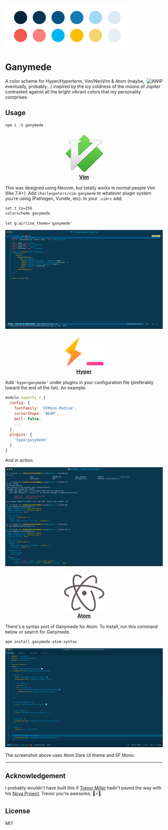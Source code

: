![Color Palette for Ganymede](assets/ganymede-palette.png)

# Ganymede

<a href="https://github.com/charlespeters/VVWIP">
  <img src="https://unpkg.com/vvwip/AWIP.svg" alt="AWIP" align='right' />
</a>

A color scheme for Hyper/Hyperterm, Vim/NeoVim & Atom (maybe, eventually, probably...) inspired by the icy coldness of the moons of Jupiter contrasted against all the bright vibrant colors that my personality comprises.


## Usage

```
npm i -S ganymede
```

<h3 align='center'>
  <img alt='Vim Icon' src='assets/vim.png' />
  <br />
  <a href='https://github.com/charlespeters/ganymede.vim'>Vim</a>
</h3>

This was designed using Neovim, but totally works in normal people Vim (like 7.4+). Add `charlespeters/vim-ganymede` to whatever plugin system you're using (Pathogen, Vundle, etc). In your `.vimrc` add:

```vim
set t_Co=256
colorscheme ganymede

let g:airline_theme='ganymede'
```

![Screenshot of Vim using Ganymede](assets/screenshot-vim.png)

<h3 align='center'>
  <img alt='Hyper Icon' src='assets/hyper.png' />
  <br />
  <a href='https://github.com/charlespeters/hyperganymede'>Hyper</a>
</h3>


Add `'hyperganymede'` under plugins in your configuration file (preferably toward the end of the list). An example:

```js
module.exports = {
  config: {
    fontFamily: 'SFMono-Medium',
    cursorShape: 'BEAM',
    bell: false,
    ...
  },
  plugins: {
    'hyperganymede'
  }
}
```

And in action:

![Screenshot of Hyper using Ganymede](assets/screenshot-hyper.png)

<h3 align='center'>
  <img alt='Atom Icon' src='assets/atom.png' />
  <br />
  <a href='https://github.com/charlespeters/ganymede-atom-syntax'>Atom</a>
</h3>

There's a syntax port of Ganymede for Atom. To install, run this command below or search for Ganymede.

```
apm install ganymede-atom-syntax
```

![Screenshot of Atom using Ganymede](assets/screenshot-atom.png)

The screenshot above uses Atom Dark UI theme and SF Mono.

---

## Acknowledgement

I probably wouldn't have built this if [Trevor Miller](https://twitter.com/trevordmiller) hadn't paved the way with his [Nova Project](http://www.trevordmiller.com/nova/). Trevor you're awesome, 🍻⚡️🎉.

## License

MIT
